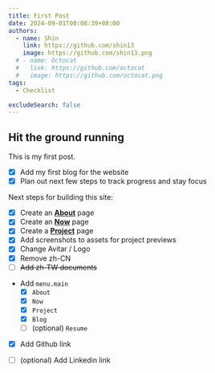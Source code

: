 ```yaml
---
title: First Post
date: 2024-09-01T00:08:39+08:00
authors:
  - name: Shin
    link: https://github.com/shin13
    image: https://github.com/shin13.png
  # - name: Octocat
  #   link: https://github.com/octocat
  #   image: https://github.com/octocat.png
tags:
  - Checklist

excludeSearch: false
---
```


## Hit the ground running

This is my first post.
<!--more-->

- [x] Add my first blog for the website
- [x] Plan out next few steps to track progress and stay focus

Next steps for building this site:

- [x] Create an **[About](https://shin13.github.io/about/)** page
- [x] Create an **[Now](https://shin13.github.io/now/)** page
- [x] Create a **[Project](https://shin13.github.io/projects/)** page
- [x] Add screenshots to assets for project previews
- [x] Change Avitar / Logo
- [x] Remove zh-CN
- [ ] ~~Add zh-TW documents~~
- Add `menu.main`
    - [x] `About`
    - [x] `Now`
    - [x] `Project`
    - [x] `Blog`
    - [ ] (optional) `Resume`
- [x] Add Github link
- [ ] (optional) Add Linkedin link




